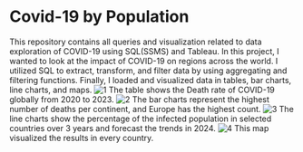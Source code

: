 # Covid-19 by Population
This repository contains all queries and visualization related to data exploration of COVID-19 using SQL(SSMS) and Tableau. In this project, I wanted to look at the impact of COVID-19 on regions across the world. I utilized SQL to extract, transform, and filter data by using aggregating and filtering functions. Finally, I loaded and visualized data in tables, bar charts, line charts, and maps.
![1](https://github.com/vynguyen254/Covid-19-Data-Explorer-SQL-Project/assets/94723465/357b511a-ac5d-4127-aa39-9e8f4334692b)
The table shows the Death rate of COVID-19 globally from 2020 to 2023. 
![2](https://github.com/vynguyen254/Covid-19-Data-Explorer-SQL-Project/assets/94723465/6daad91f-1f76-4327-beeb-5dcb90f2c3a9)
The bar charts represent the highest number of deaths per continent, and Europe has the highest count.
![3](https://github.com/vynguyen254/Covid-19-Data-Explorer-SQL-Project/assets/94723465/b84dd24f-cb57-4ba1-8d27-9bdf9279713b)
The line charts show the percentage of the infected population in selected countries over 3 years and forecast the trends in 2024.
![4](https://github.com/vynguyen254/Covid-19-Data-Explorer-SQL-Project/assets/94723465/056042f6-b7ce-4466-9442-4f8bd4601bef)
This map visualized the results in every country.
